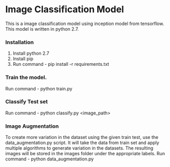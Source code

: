 # Image Classification Model
This is a image classification model using inception model from tensorflow. This model is written in python 2.7.

### Installation
1. Install python 2.7
2. Install pip
3. Run command - pip install -r requirements.txt

### Train the model.
Run command - python train.py

### Classify Test set
Run command - python classify.py <image_path>

### Image Augmentation
To create more variation in the dataset using the given train test, use the data_augmentation.py script. It will take the data from train set and apply multiple algorithms to generate variation in the datasets. The resulting images will be stored in the images folder under the appropriate labels. 
Run command - python data_augmentation.py
